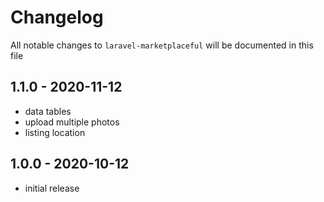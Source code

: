 # Changelog

All notable changes to `laravel-marketplaceful` will be documented in this file

## 1.1.0 - 2020-11-12

- data tables
- upload multiple photos
- listing location

## 1.0.0 - 2020-10-12

- initial release
